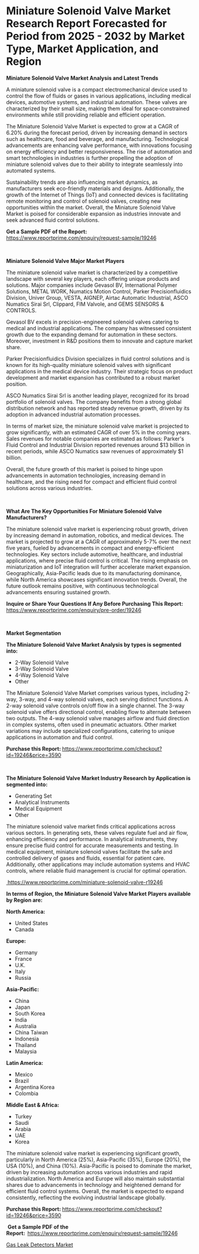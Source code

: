 <p><h1>Miniature Solenoid Valve Market Research Report Forecasted for Period from 2025 -  2032 by Market Type, Market Application, and Region</h1></p><p><strong>Miniature Solenoid Valve Market Analysis and Latest Trends</strong></p>
<p><p>A miniature solenoid valve is a compact electromechanical device used to control the flow of fluids or gases in various applications, including medical devices, automotive systems, and industrial automation. These valves are characterized by their small size, making them ideal for space-constrained environments while still providing reliable and efficient operation.</p><p>The Miniature Solenoid Valve Market is expected to grow at a CAGR of 6.20% during the forecast period, driven by increasing demand in sectors such as healthcare, food and beverage, and manufacturing. Technological advancements are enhancing valve performance, with innovations focusing on energy efficiency and better responsiveness. The rise of automation and smart technologies in industries is further propelling the adoption of miniature solenoid valves due to their ability to integrate seamlessly into automated systems.</p><p>Sustainability trends are also influencing market dynamics, as manufacturers seek eco-friendly materials and designs. Additionally, the growth of the Internet of Things (IoT) and connected devices is facilitating remote monitoring and control of solenoid valves, creating new opportunities within the market. Overall, the Miniature Solenoid Valve Market is poised for considerable expansion as industries innovate and seek advanced fluid control solutions.</p></p>
<p><strong>Get a Sample PDF of the Report:&nbsp;</strong> <a href="https://www.reportprime.com/enquiry/request-sample/19246?utm_campaign=3122&utm_medium=2&utm_source=Github&utm_content=ia&utm_term=19032025&utm_id=miniature-solenoid-valve">https://www.reportprime.com/enquiry/request-sample/19246</a></p>
<p>&nbsp;</p>
<p><strong>Miniature Solenoid Valve Major Market Players</strong></p>
<p><p>The miniature solenoid valve market is characterized by a competitive landscape with several key players, each offering unique products and solutions. Major companies include Gevasol BV, International Polymer Solutions, METAL WORK, Numatics Motion Control, Parker Precisionfluidics Division, Univer Group, VESTA, AIGNEP, Airtac Automatic Industrial, ASCO Numatics Sirai Srl, Clippard, FIM Valvole, and GEMS SENSORS & CONTROLS.</p><p>Gevasol BV excels in precision-engineered solenoid valves catering to medical and industrial applications. The company has witnessed consistent growth due to the expanding demand for automation in these sectors. Moreover, investment in R&D positions them to innovate and capture market share.</p><p>Parker Precisionfluidics Division specializes in fluid control solutions and is known for its high-quality miniature solenoid valves with significant applications in the medical device industry. Their strategic focus on product development and market expansion has contributed to a robust market position.</p><p>ASCO Numatics Sirai Srl is another leading player, recognized for its broad portfolio of solenoid valves. The company benefits from a strong global distribution network and has reported steady revenue growth, driven by its adoption in advanced industrial automation processes.</p><p>In terms of market size, the miniature solenoid valve market is projected to grow significantly, with an estimated CAGR of over 5% in the coming years. Sales revenues for notable companies are estimated as follows: Parker's Fluid Control and Industrial Division reported revenues around $13 billion in recent periods, while ASCO Numatics saw revenues of approximately $1 billion.</p><p>Overall, the future growth of this market is poised to hinge upon advancements in automation technologies, increasing demand in healthcare, and the rising need for compact and efficient fluid control solutions across various industries.</p></p>
<p>&nbsp;</p>
<p><strong>What Are The Key Opportunities For Miniature Solenoid Valve Manufacturers?</strong></p>
<p><p>The miniature solenoid valve market is experiencing robust growth, driven by increasing demand in automation, robotics, and medical devices. The market is projected to grow at a CAGR of approximately 5-7% over the next five years, fueled by advancements in compact and energy-efficient technologies. Key sectors include automotive, healthcare, and industrial applications, where precise fluid control is critical. The rising emphasis on miniaturization and IoT integration will further accelerate market expansion. Geographically, Asia-Pacific leads due to its manufacturing dominance, while North America showcases significant innovation trends. Overall, the future outlook remains positive, with continuous technological advancements ensuring sustained growth.</p></p>
<p><strong>Inquire or Share Your Questions If Any Before Purchasing This Report:</strong> <a href="https://www.reportprime.com/enquiry/pre-order/19246?utm_campaign=3122&utm_medium=2&utm_source=Github&utm_content=ia&utm_term=19032025&utm_id=miniature-solenoid-valve">https://www.reportprime.com/enquiry/pre-order/19246</a></p>
<p>&nbsp;</p>
<p><strong>Market Segmentation</strong></p>
<p><strong>The Miniature Solenoid Valve Market Analysis by types is segmented into:</strong></p>
<p><ul><li>2-Way Solenoid Valve</li><li>3-Way Solenoid Valve</li><li>4-Way Solenoid Valve</li><li>Other</li></ul></p>
<p><p>The Miniature Solenoid Valve Market comprises various types, including 2-way, 3-way, and 4-way solenoid valves, each serving distinct functions. A 2-way solenoid valve controls on/off flow in a single channel. The 3-way solenoid valve offers directional control, enabling flow to alternate between two outputs. The 4-way solenoid valve manages airflow and fluid direction in complex systems, often used in pneumatic actuators. Other market variations may include specialized configurations, catering to unique applications in automation and fluid control.</p></p>
<p><strong>Purchase this Report:&nbsp;</strong><a href="https://www.reportprime.com/checkout?id=19246&price=3590&utm_campaign=3122&utm_medium=2&utm_source=Github&utm_content=ia&utm_term=19032025&utm_id=miniature-solenoid-valve">https://www.reportprime.com/checkout?id=19246&price=3590</a></p>
<p>&nbsp;</p>
<p><strong>The Miniature Solenoid Valve Market Industry Research by Application is segmented into:</strong></p>
<p><ul><li>Generating Set</li><li>Analytical Instruments</li><li>Medical Equipment</li><li>Other</li></ul></p>
<p><p>The miniature solenoid valve market finds critical applications across various sectors. In generating sets, these valves regulate fuel and air flow, enhancing efficiency and performance. In analytical instruments, they ensure precise fluid control for accurate measurements and testing. In medical equipment, miniature solenoid valves facilitate the safe and controlled delivery of gases and fluids, essential for patient care. Additionally, other applications may include automation systems and HVAC controls, where reliable fluid management is crucial for optimal operation.</p></p>
<p><a href="https://www.reportprime.com/miniature-solenoid-valve-r19246?utm_campaign=3122&utm_medium=2&utm_source=Github&utm_content=ia&utm_term=19032025&utm_id=miniature-solenoid-valve">&nbsp;https://www.reportprime.com/miniature-solenoid-valve-r19246</a></p>
<p><strong>In terms of Region, the Miniature Solenoid Valve Market Players available by Region are:</strong></p>
<p>
    <p> <strong> North America: </strong>
        <ul>
            <li>United States</li>
            <li>Canada</li>
        </ul>
        </p> 
    <p> <strong> Europe: </strong>
        <ul>
            <li>Germany</li>
            <li>France</li>
            <li>U.K.</li>
            <li>Italy</li>
            <li>Russia</li>
        </ul>
        </p> 
    <p> <strong> Asia-Pacific: </strong>
        <ul>
            <li>China</li>
            <li>Japan</li>
            <li>South Korea</li>
            <li>India</li>
            <li>Australia</li>
            <li>China Taiwan</li>
            <li>Indonesia</li>
            <li>Thailand</li>
            <li>Malaysia</li>
        </ul>
        </p> 
    <p> <strong> Latin America: </strong>
        <ul>
            <li>Mexico</li>
            <li>Brazil</li>
            <li>Argentina Korea</li>
            <li>Colombia</li>
        </ul>
        </p> 
    <p> <strong> Middle East & Africa: </strong>
        <ul>
            <li>Turkey</li>
            <li>Saudi</li>
            <li>Arabia</li>
            <li>UAE</li>
            <li>Korea</li>
        </ul>
    </p>
    </p>
<p><p>The miniature solenoid valve market is experiencing significant growth, particularly in North America (25%), Asia-Pacific (35%), Europe (20%), the USA (10%), and China (10%). Asia-Pacific is poised to dominate the market, driven by increasing automation across various industries and rapid industrialization. North America and Europe will also maintain substantial shares due to advancements in technology and heightened demand for efficient fluid control systems. Overall, the market is expected to expand consistently, reflecting the evolving industrial landscape globally.</p></p>
<p><strong>Purchase this Report: </strong><a href="https://www.reportprime.com/checkout?id=19246&price=3590&utm_campaign=3122&utm_medium=2&utm_source=Github&utm_content=ia&utm_term=19032025&utm_id=miniature-solenoid-valve">https://www.reportprime.com/checkout?id=19246&price=3590</a></p>
<p>&nbsp;<strong>Get a Sample PDF of the Report:&nbsp;&nbsp;</strong><a href="https://www.reportprime.com/enquiry/request-sample/19246?utm_campaign=3122&utm_medium=2&utm_source=Github&utm_content=ia&utm_term=19032025&utm_id=miniature-solenoid-valve">https://www.reportprime.com/enquiry/request-sample/19246</a></p>
<p><strong></strong></p>
<p><p><a href="https://github.com/duzcupetriv/Market-Research-Report-List-1/blob/main/gas-leak-detectors-market.md?utm_campaign=3122&utm_medium=2&utm_source=Github&utm_content=ia&utm_term=19032025&utm_id=miniature-solenoid-valve">Gas Leak Detectors Market</a></p></p>